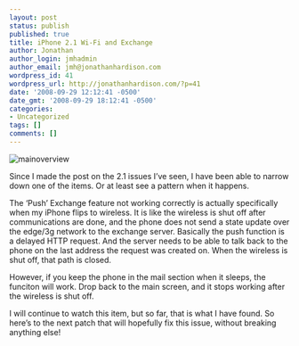 ```yaml
---
layout: post
status: publish
published: true
title: iPhone 2.1 Wi-Fi and Exchange
author: Jonathan
author_login: jmhadmin
author_email: jmh@jonathanhardison.com
wordpress_id: 41
wordpress_url: http://jonathanhardison.com/?p=41
date: '2008-09-29 12:12:41 -0500'
date_gmt: '2008-09-29 18:12:41 -0500'
categories:
- Uncategorized
tags: []
comments: []
---
```

![mainoverview]({{site.base}}/imagecontent/2008/09/main_overview20080609-268x300.jpg)

Since I made the post on the 2.1 issues I’ve seen, I have been able to narrow down one of the items. Or at least see a pattern when it happens.

The ‘Push’ Exchange feature not working correctly is actually specifically when my iPhone flips to wireless. It is like the wireless is shut off after communications are done, and the phone does not send a state update over the edge/3g network to the exchange server. Basically the push function is a delayed HTTP request. And the server needs to be able to talk back to the phone on the last address the request was created on. When the wireless is shut off, that path is closed.

However, if you keep the phone in the mail section when it sleeps, the funciton will work. Drop back to the main screen, and it stops working after the wireless is shut off.



I will continue to watch this item, but so far, that is what I have found. So here’s to the next patch that will hopefully fix this issue, without breaking anything else!
